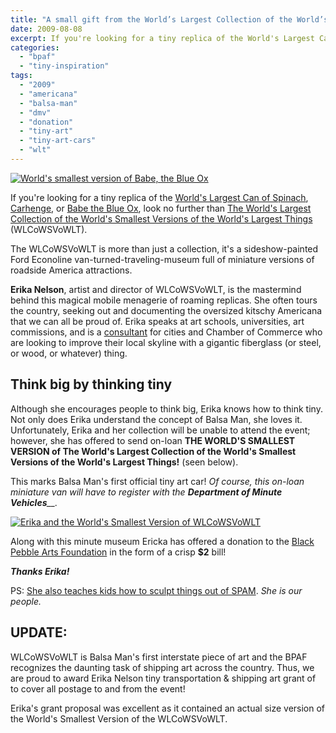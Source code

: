 ```yaml
---
title: "A small gift from the World’s Largest Collection of the World’s Smallest Versions of the World’s Largest Things!"
date: 2009-08-08
excerpt: If you're looking for a tiny replica of the World's Largest Can of Spinach, Carhenge, or Babe the Blue Ox, look no further than The World's Largest Collection of the World's Smallest Versions of the World's Largest Things!
categories: 
  - "bpaf"
  - "tiny-inspiration"
tags: 
  - "2009"
  - "americana"
  - "balsa-man"
  - "dmv"
  - "donation"
  - "tiny-art"
  - "tiny-art-cars"
  - "wlt"
---
```


[![World's smallest version of Babe, the Blue Ox](/images/WLT-babe.jpg)](http://www.flickr.com/photos/worldslargestthings/964381925/)

If you're looking for a tiny replica of the [World's Largest Can of Spinach](http://www.worldslargestthings.com/arkansas/spinachcan.htm), [Carhenge](http://www.worldslargestthings.com/mobilemuseum.htm), or [Babe the Blue Ox](http://www.worldslargestthings.com/minnesota/babe.htm), look no further than [The World's Largest Collection of the World's Smallest Versions of the World's Largest Things](http://www.worldslargestthings.com/index.htm) (WLCoWSVoWLT).

The WLCoWSVoWLT is more than just a collection, it's a sideshow-painted Ford Econoline van-turned-traveling-museum full of miniature versions of roadside America attractions.

**Erika Nelson**, artist and director of WLCoWSVoWLT, is the mastermind behind this magical mobile menagerie of roaming replicas. She often tours the country, seeking out and documenting the oversized kitschy Americana that we can all be proud of. Erika speaks at art schools, universities, art commissions, and is a [consultant](http://www.worldslargestthings.com/scheduleavisit.htm) for cities and Chamber of Commerce who are looking to improve their local skyline with a gigantic fiberglass (or steel, or wood, or whatever) thing.

## Think big by thinking tiny

Although she encourages people to think big, Erika knows how to think tiny. Not only does Erika understand the concept of Balsa Man, she loves it. Unfortunately, Erika and her collection will be unable to attend the event; however, she has offered to send on-loan **THE WORLD'S SMALLEST VERSION of The World's Largest Collection of the World's Smallest Versions of the World's Largest Things!** (seen below).

This marks Balsa Man's first official tiny art car! _Of course, this on-loan miniature van will have to register with the **Department of Minute Vehicles**__._

[![Erika and the World's Smallest Version of WLCoWSVoWLT](/images/WLCoWSVoWLT.jpg)](http://balsaman.org/wp-content/uploads/2009/08/WLCoWSVoWLT.jpg)

Along with this minute museum Ericka has offered a donation to the [Black Pebble Arts Foundation](http://balsaman.org/donate/) in the form of a crisp **$2** bill!

_**Thanks Erika!**_

PS: [She also teaches kids how to sculpt things out of SPAM](http://www.flickr.com/photos/topekalibrary/sets/72157601128847553/). _She is our people._

## UPDATE:

WLCoWSVoWLT is Balsa Man's first interstate piece of art and the BPAF recognizes the daunting task of shipping art across the country. Thus, we are proud to award Erika Nelson tiny transportation & shipping art grant of to cover all postage to and from the event!

Erika's grant proposal was excellent as it contained an actual size version of the World's Smallest Version of the WLCoWSVoWLT.
